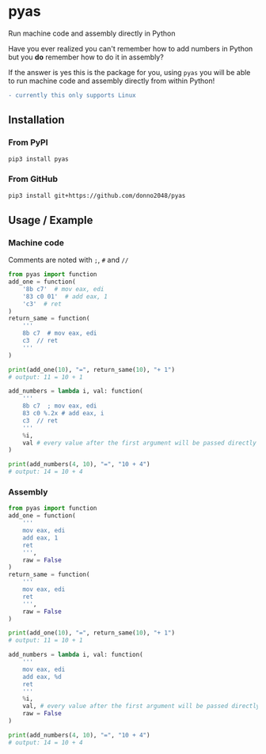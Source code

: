 # pyas

Run machine code and assembly directly in Python

Have you ever realized you can't remember how to add numbers in Python but you **do** remember how to do it in assembly?

If the answer is yes this is the package for you, using `pyas` you will be able to run machine code and assembly directly from within Python!

```diff
- currently this only supports Linux
```

## Installation

### From PyPI

```sh
pip3 install pyas
```

### From GitHub

```sh
pip3 install git+https://github.com/donno2048/pyas
```

## Usage / Example

### Machine code

Comments are noted with `;`, `#` and `//`

```py
from pyas import function
add_one = function(
    '8b c7'  # mov eax, edi
    '83 c0 01'  # add eax, 1
    'c3'  # ret
)
return_same = function(
    '''
    8b c7  # mov eax, edi
    c3  // ret
    '''
)

print(add_one(10), "=", return_same(10), "+ 1")
# output: 11 = 10 + 1

add_numbers = lambda i, val: function(
    '''
    8b c7  ; mov eax, edi
    83 c0 %.2x # add eax, i
    c3  // ret
    '''
    %i,
    val # every value after the first argument will be passed directly to the function if supplied
)

print(add_numbers(4, 10), "=", "10 + 4")
# output: 14 = 10 + 4

```

### Assembly

```py
from pyas import function
add_one = function(
    '''
    mov eax, edi
    add eax, 1
    ret
    ''',
    raw = False
)
return_same = function(
    '''
    mov eax, edi
    ret
    ''',
    raw = False
)

print(add_one(10), "=", return_same(10), "+ 1")
# output: 11 = 10 + 1

add_numbers = lambda i, val: function(
    '''
    mov eax, edi
    add eax, %d
    ret
    '''
    %i,
    val, # every value after the first argument will be passed directly to the function if supplied
    raw = False
)

print(add_numbers(4, 10), "=", "10 + 4")
# output: 14 = 10 + 4

```
